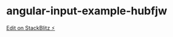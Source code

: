 # angular-input-example-hubfjw

[Edit on StackBlitz ⚡️](https://stackblitz.com/edit/angular-input-example-hubfjw)